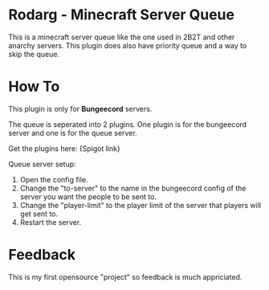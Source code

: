 # Rodarg - Minecraft Server Queue
This is a minecraft server queue like the one used in 2B2T and other anarchy servers. This plugin does also have priority queue and a way to skip the queue.

# How To
This plugin is only for **Bungeecord** servers.

The queue is seperated into 2 plugins. One plugin is for the bungeecord server and one is for the queue server.

Get the plugins here: {Spigot link}

Queue server setup:
1. Open the config file.
2. Change the "to-server" to the name in the bungeecord config of the server you want the people to be sent to.
3. Change the "player-limit" to the player limit of the server that players will get sent to.
4. Restart the server.

# Feedback
This is my first opensource "project" so feedback is much appriciated.
